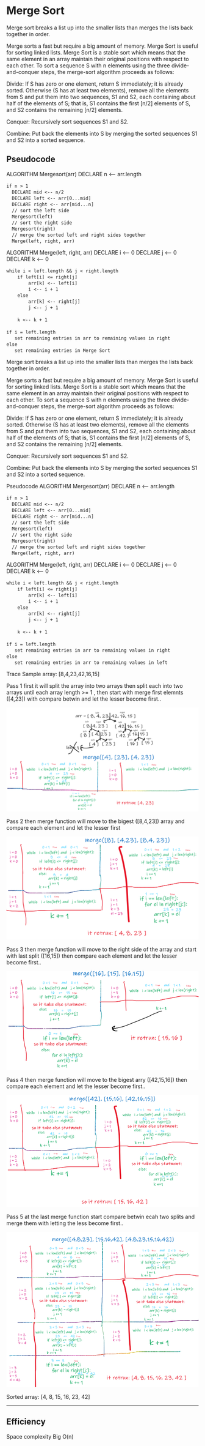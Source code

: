 # Merge Sort
Merge sort breaks a list up into the smaller lists than merges the lists back together in order.

Merge sorts a fast but require a big amount of memory.
Merge Sort is useful for sorting linked lists.
Merge Sort is a stable sort which means that the same element in an array maintain their original positions with respect to each other.
To sort a sequence S with n elements using the three divide-and-conquer steps, the merge-sort algorithm proceeds as follows:

Divide: If S has zero or one element, return S immediately; it is already sorted. Otherwise (S has at least two elements), remove all the elements from S and put them into two sequences, S1 and S2, each containing about half of the elements of S; that is, S1 contains the first [n/2] elements of S, and S2 contains the remaining [n/2] elements.

Conquer: Recursively sort sequences S1 and S2.

Combine: Put back the elements into S by merging the sorted sequences S1 and S2 into a sorted sequence.


## Pseudocode
 ALGORITHM Mergesort(arr)
    DECLARE n <-- arr.length

    if n > 1
      DECLARE mid <-- n/2
      DECLARE left <-- arr[0...mid]
      DECLARE right <-- arr[mid...n]
      // sort the left side
      Mergesort(left)
      // sort the right side
      Mergesort(right)
      // merge the sorted left and right sides together
      Merge(left, right, arr)

ALGORITHM Merge(left, right, arr)
    DECLARE i <-- 0
    DECLARE j <-- 0
    DECLARE k <-- 0
    
    while i < left.length && j < right.length
        if left[i] <= right[j]
            arr[k] <-- left[i]
            i <-- i + 1
        else
            arr[k] <-- right[j]
            j <-- j + 1

        k <-- k + 1
    
    if i = left.length
       set remaining entries in arr to remaining values in right
    else
       set remaining entries in Merge Sort
Merge sort breaks a list up into the smaller lists than merges the lists back together in order.

Merge sorts a fast but require a big amount of memory.
Merge Sort is useful for sorting linked lists.
Merge Sort is a stable sort which means that the same element in an array maintain their original positions with respect to each other.
To sort a sequence S with n elements using the three divide-and-conquer steps, the merge-sort algorithm proceeds as follows:

Divide: If S has zero or one element, return S immediately; it is already sorted. Otherwise (S has at least two elements), remove all the elements from S and put them into two sequences, S1 and S2, each containing about half of the elements of S; that is, S1 contains the first [n/2] elements of S, and S2 contains the remaining [n/2] elements.

Conquer: Recursively sort sequences S1 and S2.

Combine: Put back the elements into S by merging the sorted sequences S1 and S2 into a sorted sequence.


Pseudocode
 ALGORITHM Mergesort(arr)
    DECLARE n <-- arr.length

    if n > 1
      DECLARE mid <-- n/2
      DECLARE left <-- arr[0...mid]
      DECLARE right <-- arr[mid...n]
      // sort the left side
      Mergesort(left)
      // sort the right side
      Mergesort(right)
      // merge the sorted left and right sides together
      Merge(left, right, arr)

ALGORITHM Merge(left, right, arr)
    DECLARE i <-- 0
    DECLARE j <-- 0
    DECLARE k <-- 0

    while i < left.length && j < right.length
        if left[i] <= right[j]
            arr[k] <-- left[i]
            i <-- i + 1
        else
            arr[k] <-- right[j]
            j <-- j + 1

        k <-- k + 1

    if i = left.length
       set remaining entries in arr to remaining values in right
    else
       set remaining entries in arr to remaining values in left

Trace
Sample array: [8,4,23,42,16,15]


Pass 1
first it will split the array into two arrays then split each into two arrays until each array length >= 1 , then start with merge first elemnts ([4,23]) with compare betwin and let the lesser become first..

![pass](assets/pass1.png)


Pass 2
then merge function will move to the bigest ([8,4,23]) array and compare each element and let the lesser first

![pass](assets/pass2.png)


Pass 3
then merge function will move to the right side of the array and start with last split ([16,15]) then compare each element and let the lesser become first..

![pass](assets/pass3.png)


Pass 4
then merge function will move to the bigest arry ([42,15,16]) then compare each element and let the lesser become first..

![pass](assets/pass4.png)


Pass 5
at the last merge function start compare betwin ecah two splits and merge them with letting the less become first..

![pass](assets/pass5.png)

Sorted array: [4, 8, 15, 16, 23, 42]

___
## Efficiency
Space complexity Big O(n)
